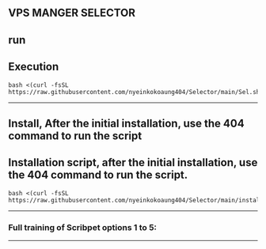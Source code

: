 ## VPS MANGER SELECTOR
## run
## Execution

```
bash <(curl -fsSL https://raw.githubusercontent.com/nyeinkokoaung404/Selector/main/Sel.sh)
```
---
## Install, After the initial installation, use the 404 command to run the script
## Installation script, after the initial installation, use the 404 command to run the script.

```
bash <(curl -fsSL https://raw.githubusercontent.com/nyeinkokoaung404/Selector/main/install.sh)
```
---
### Full training of Scribpet options 1 to 5:

---
